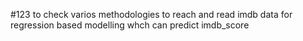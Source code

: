 #123
to check varios methodologies to reach and read imdb data for regression based modelling whch can predict imdb_score 


